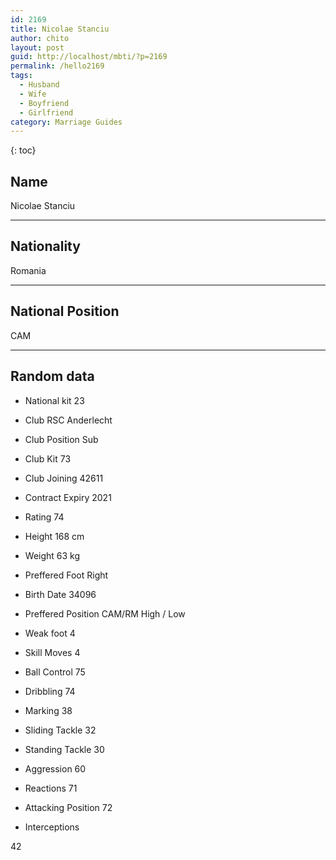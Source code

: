```yaml
---
id: 2169
title: Nicolae Stanciu
author: chito
layout: post
guid: http://localhost/mbti/?p=2169
permalink: /hello2169
tags:
  - Husband
  - Wife
  - Boyfriend
  - Girlfriend
category: Marriage Guides
---
```



{: toc}


## Name  
Nicolae Stanciu 

* * *

## Nationality  
Romania 

* * *

## National Position  
CAM 

* * *

## Random data 

  * National kit 
23 

  * Club 
RSC Anderlecht 

  * Club Position 
Sub 

  * Club Kit 
73 

  * Club Joining 
42611 

  * Contract Expiry 
2021 

  * Rating 
74 

  * Height 
168 cm 

  * Weight 
63 kg 

  * Preffered Foot 
Right 

  * Birth Date 
34096 

  * Preffered Position 
CAM/RM High / Low 

  * Weak foot 
4 

  * Skill Moves 
4 

  * Ball Control 
75 

  * Dribbling 
74 

  * Marking 
38 

  * Sliding Tackle 
32 

  * Standing Tackle 
30 

  * Aggression 
60 

  * Reactions 
71 

  * Attacking Position 
72 

  * Interceptions 

42</ul>